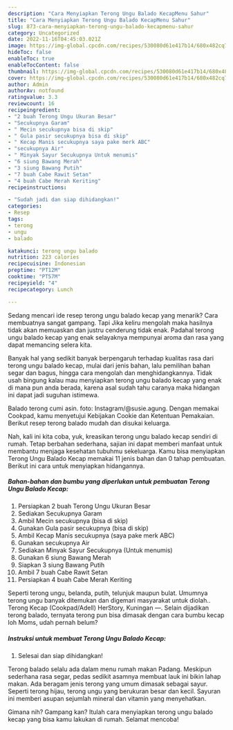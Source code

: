 ```yaml
---
description: "Cara Menyiapkan Terong Ungu Balado KecapMenu Sahur"
title: "Cara Menyiapkan Terong Ungu Balado KecapMenu Sahur"
slug: 873-cara-menyiapkan-terong-ungu-balado-kecapmenu-sahur
category: Uncategorized
date: 2022-11-16T04:45:03.021Z
image: https://img-global.cpcdn.com/recipes/530080d61e417b14/680x482cq70/terong-ungu-balado-kecap-foto-resep-utama.jpg
hideToc: false
enableToc: true
enableTocContent: false
thumbnail: https://img-global.cpcdn.com/recipes/530080d61e417b14/680x482cq70/terong-ungu-balado-kecap-foto-resep-utama.jpg
cover: https://img-global.cpcdn.com/recipes/530080d61e417b14/680x482cq70/terong-ungu-balado-kecap-foto-resep-utama.jpg
author: Admin
authorAv: notfound
ratingvalue: 3.3
reviewcount: 16
recipeingredient:
- "2 buah Terong Ungu Ukuran Besar"
- "Secukupnya Garam"
- " Mecin secukupnya bisa di skip"
- " Gula pasir secukupnya bisa di skip"
- " Kecap Manis secukupnya saya pake merk ABC"
- "secukupnya Air"
- " Minyak Sayur Secukupnya Untuk menumis"
- "6 siung Bawang Merah"
- "3 siung Bawang Putih"
- "7 buah Cabe Rawit Setan"
- "4 buah Cabe Merah Keriting"
recipeinstructions:

- "Sudah jadi dan siap dihidangkan!"
categories:
- Resep
tags:
- terong
- ungu
- balado

katakunci: terong ungu balado 
nutrition: 223 calories
recipecuisine: Indonesian
preptime: "PT12M"
cooktime: "PT57M"
recipeyield: "4"
recipecategory: Lunch

---
```



Sedang mencari ide resep terong ungu balado kecap yang menarik? Cara membuatnya sangat gampang. Tapi Jika keliru mengolah maka hasilnya tidak akan memuaskan dan justru cenderung tidak enak. Padahal terong ungu balado kecap yang enak selayaknya mempunyai aroma dan rasa yang dapat memancing selera kita.


Banyak hal yang sedikit banyak berpengaruh terhadap kualitas rasa dari terong ungu balado kecap, mulai dari jenis bahan, lalu pemilihan bahan segar dan bagus, hingga cara mengolah dan menghidangkannya. Tidak usah bingung kalau mau menyiapkan terong ungu balado kecap yang enak di mana pun anda berada, karena asal sudah tahu caranya maka hidangan ini dapat jadi suguhan istimewa.

Balado terong cumi asin. foto: Instagram/@susie.agung. Dengan memakai Cookpad, kamu menyetujui Kebijakan Cookie dan Ketentuan Pemakaian. Berikut resep terong balado mudah dan disukai keluarga.


Nah, kali ini kita coba, yuk, kreasikan terong ungu balado kecap sendiri di rumah. Tetap berbahan sederhana, sajian ini dapat memberi manfaat untuk membantu menjaga kesehatan tubuhmu sekeluarga. Kamu bisa menyiapkan Terong Ungu Balado Kecap memakai 11 jenis bahan dan 0 tahap pembuatan. Berikut ini cara untuk menyiapkan hidangannya.

<!--inarticleads1-->

##### Bahan-bahan dan bumbu yang diperlukan untuk pembuatan Terong Ungu Balado Kecap:

1. Persiapkan 2 buah Terong Ungu Ukuran Besar
1. Sediakan Secukupnya Garam
1. Ambil  Mecin secukupnya (bisa di skip)
1. Gunakan  Gula pasir secukupnya (bisa di skip)
1. Ambil  Kecap Manis secukupnya (saya pake merk ABC)
1. Gunakan secukupnya Air
1. Sediakan  Minyak Sayur Secukupnya (Untuk menumis)
1. Gunakan 6 siung Bawang Merah
1. Siapkan 3 siung Bawang Putih
1. Ambil 7 buah Cabe Rawit Setan
1. Persiapkan 4 buah Cabe Merah Keriting


Seperti terong ungu, belanda, putih, telunjuk maupun bulat. Umumnya terong ungu banyak ditemukan dan digemari masyarakat untuk diolah.. Terong Kecap (Cookpad/Adell) HerStory, Kuningan —. Selain dijadikan terong balado, ternyata terong pun bisa dimasak dengan cara bumbu kecap loh Moms, udah pernah belum? 

<!--inarticleads2-->

##### Instruksi untuk membuat Terong Ungu Balado Kecap:


1. Selesai dan siap dihidangkan!

Terong balado selalu ada dalam menu rumah makan Padang. Meskipun sederhana rasa segar, pedas sedikit asamnya membuat lauk ini bikin lahap makan. Ada beragam jenis terong yang umum dimasak sebagai sayur. Seperti terong hijau, terong ungu yang berukuran besar dan kecil. Sayuran ini memberi asupan sejumlah mineral dan vitamin yang menyehatkan. 

Gimana nih? Gampang kan? Itulah cara menyiapkan terong ungu balado kecap yang bisa kamu lakukan di rumah. Selamat mencoba!
